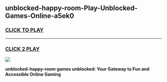 
## unblocked-happy-room-Play-Unblocked-Games-Online-a5ek0
<h3>
<a href="https://premium76.site?title=unblocked-happy-room&ref=25A">CLICK TO PLAY</a></h3>
<hr>

<h3>
<a href="https://premium76.site?title=unblocked-happy-room&ref=25A">CLICK 2 PLAY</a>
  
</h3>

<a href="https://premium76.site?title=unblocked-happy-room&ref=25A"><img src="https://clearcache.store/games.png"></a>


**unblocked-happy-room games unblocked: Your Gateway to Fun and Accessible Online Gaming**
